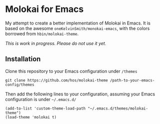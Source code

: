 # Molokai for Emacs

My attempt to create a better implementation of Molokai in Emacs. It is based on
the awesome `oneKelvinSmith/monokai-emacs`, with the colors borrowed from
`hbin/molokai-theme`.

*This is work in progress. Please do not use it yet.*

## Installation

Clone this repository to your Emacs configuration under `/themes`

    git clone https://github.com/hos/molokai-theme /path-to-your-emacs-config/themes

Then add the following lines to your configuration, assuming your Emacs
configuration is under `~/.emacs.d/`

    (add-to-list 'custom-theme-load-path "~/.emacs.d/themes/molokai-theme")
    (load-theme 'molokai t)
